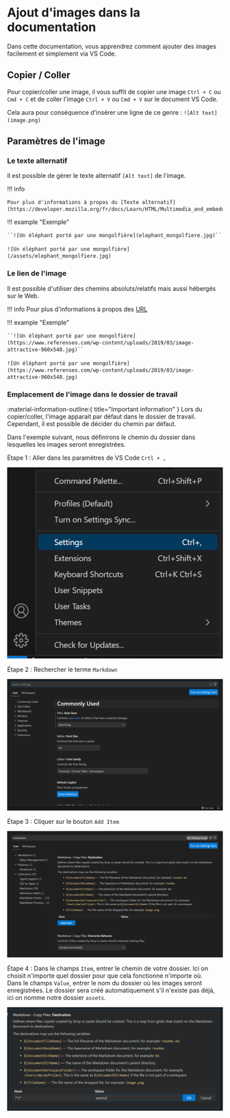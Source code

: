 # Ajout d'images dans la documentation

Dans cette documentation, vous apprendrez comment ajouter des images facilement et simplement via VS Code.

## Copier / Coller

Pour copier/coller une image, il vous suffit de copier une image ``Ctrl + C`` ou ``Cmd + C`` et de coller l'image ``Ctrl + V`` ou ``Cmd + V`` sur le document VS Code.

Cela aura pour conséquence d'insérer une ligne de ce genre : ``![Alt text](image.png)``

## Paramètres de l'image

### Le texte alternatif

Il est possible de gérer le texte alternatif ``[Alt text]`` de l'image.

!!! info  
  
    Pour plus d'informations à propos du [Texte alternatif](https://developer.mozilla.org/fr/docs/Learn/HTML/Multimedia_and_embedding/Images_in_HTML#texte_alternatif).

!!! example "Exemple"

    ``![Un éléphant porté par une mongolfière](elephant_mongolfiere.jpg)``

    ![Un éléphant porté par une mongolfière](/assets/elephant_mongolfiere.jpg)

### Le lien de l'image

Il est possible d'utiliser des chemins absoluts/relatifs mais aussi hébergés sur le Web.  

!!! info
    Pour plus d'informations à propos des [URL](https://developer.mozilla.org/fr/docs/Learn/Common_questions/Web_mechanics/What_is_a_URL)

!!! example "Exemple"

    ``![Un éléphant porté par une mongolfière](https://www.referenseo.com/wp-content/uploads/2019/03/image-attractive-960x540.jpg)``

    ![Un éléphant porté par une mongolfière](https://www.referenseo.com/wp-content/uploads/2019/03/image-attractive-960x540.jpg)

### Emplacement de l'image dans le dossier de travail

:material-information-outline:{ title="Important information" }
Lors du copier/coller, l'image apparait par défaut dans le dossier de travail. Cependant, il est possible de décider du chemin par défaut.

Dans l'exemple suivant, nous définirons le chemin du dossier dans lesquelles les images seront enregistrées.

Étape 1 : Aller dans les paramètres de VS Code ``Crtl + ,``

![Alt text](/assets/step1-ajout-image.png)

Étape 2 : Rechercher le terme ``Markdown``

![Alt text](/assets/step2-ajout-image.png)

Étape 3 : Cliquer sur le bouton ``Add Item``

![Alt text](/assets/step3-ajout-image.png)

Étape 4 : Dans le champs ``Item``, entrer le chemin de votre dossier. Ici on choisit n'importe quel dossier pour que cela fonctionne n'importe où.  
Dans le champs ``Value``, entrer le nom du dossier où les images seront enregistrées. Le dossier sera créé automatiquement s'il n'existe pas déjà, ici on nomme notre dossier ``assets``.

![Alt text](/assets/step4-ajout-image.png)